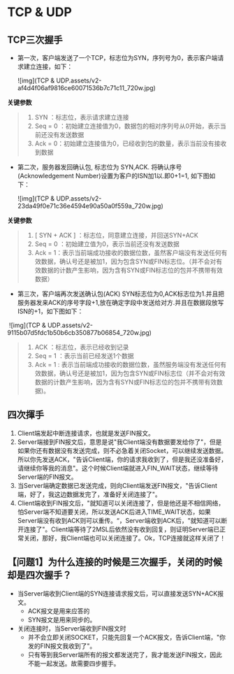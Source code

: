 # TCP & UDP





## TCP三次握手

* 第一次，客户端发送了一个TCP，标志位为SYN，序列号为0，表示客户端请求建立连接，如下：

  ![img](TCP & UDP.assets/v2-af4d4f06af9816ce60071536b7c71c11_720w.jpg)

**关键参数**

> 1. SYN ：标志位，表示请求建立连接
> 2. Seq = 0 ：初始建立连接值为0，数据包的相对序列号从0开始，表示当前还没有发送数据
> 3. Ack = 0：初始建立连接值为0，已经收到包的数量，表示当前没有接收到数据



* 第二次，服务器发回确认包, 标志位为 SYN,ACK. 将确认序号(Acknowledgement Number)设置为客户的ISN加1以.即0+1=1, 如下图如下：

  ![img](TCP & UDP.assets/v2-23da49f0e71c36e4594e90a50a0f559a_720w.jpg)



**关键参数**

> 1. [ SYN + ACK ] ：标志位，同意建立连接，并回送SYN+ACK
> 2. Seq = 0 ：初始建立值为0，表示当前还没有发送数据
> 3. Ack = 1：表示当前端成功接收的数据位数，虽然客户端没有发送任何有效数据，确认号还是被加1，因为包含SYN或FIN标志位。（并不会对有效数据的计数产生影响，因为含有SYN或FIN标志位的包并不携带有效数据）



* 第三次，客户端再次发送确认包(ACK) SYN标志位为0,ACK标志位为1.并且把服务器发来ACK的序号字段+1,放在确定字段中发送给对方.并且在数据段放写ISN的+1，如下图如下：

​	![img](TCP & UDP.assets/v2-9115b07d5fdc1b50b6cb350877b06854_720w.jpg)



> 1. ACK ：标志位，表示已经收到记录
> 2. Seq = 1 ：表示当前已经发送1个数据
> 3. Ack = 1 : 表示当前端成功接收的数据位数，虽然服务端没有发送任何有效数据，确认号还是被加1，因为包含SYN或FIN标志位（并不会对有效数据的计数产生影响，因为含有SYN或FIN标志位的包并不携带有效数据)。





## 四次揮手

1. Client端发起中断连接请求，也就是发送FIN报文。
2. Server端接到FIN报文后，意思是说"我Client端没有数据要发给你了"，但是如果你还有数据没有发送完成，则不必急着关闭Socket，可以继续发送数据。所以你先发送ACK，"告诉Client端，你的请求我收到了，但是我还没准备好，请继续你等我的消息"。这个时候Client端就进入FIN_WAIT状态，继续等待Server端的FIN报文。
3. 当Server端确定数据已发送完成，则向Client端发送FIN报文，"告诉Client端，好了，我这边数据发完了，准备好关闭连接了"。
4. Client端收到FIN报文后，"就知道可以关闭连接了，但是他还是不相信网络，怕Server端不知道要关闭，所以发送ACK后进入TIME_WAIT状态，如果Server端没有收到ACK则可以重传。“，Server端收到ACK后，"就知道可以断开连接了"。Client端等待了2MSL后依然没有收到回复，则证明Server端已正常关闭，那好，我Client端也可以关闭连接了。Ok，TCP连接就这样关闭了！





## 【问题1】为什么连接的时候是三次握手，关闭的时候却是四次握手？
* 当Server端收到Client端的SYN连接请求报文后，可以直接发送SYN+ACK报文。
  * ACK报文是用来应答的
  * SYN报文是用来同步的。
* 关闭连接时，当Server端收到FIN报文时
  * 并不会立即关闭SOCKET，只能先回复一个ACK报文，告诉Client端，"你发的FIN报文我收到了"。
  * 只有等到我Server端所有的报文都发送完了，我才能发送FIN报文，因此不能一起发送。故需要四步握手。